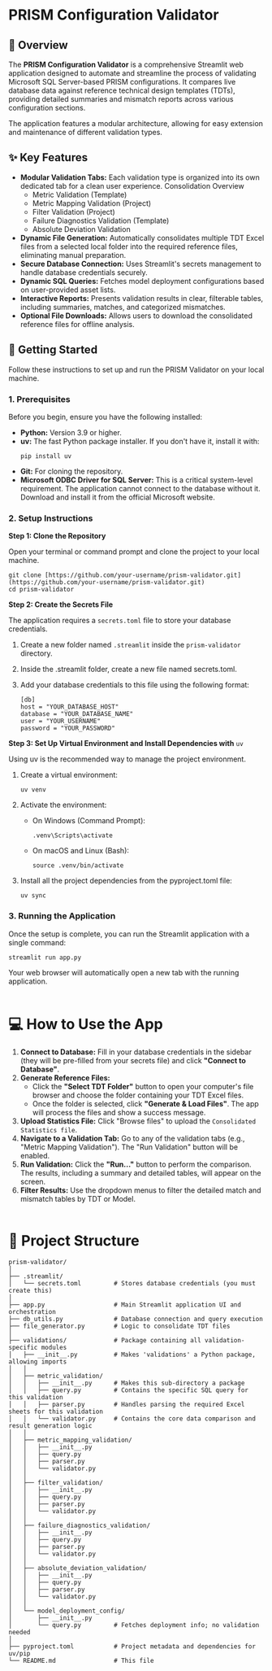 # PRISM Configuration Validator
## 📖 Overview
The **PRISM Configuration Validator** is a comprehensive Streamlit web application designed to automate and streamline the process of validating Microsoft SQL Server-based PRISM configurations. It compares live database data against reference technical design templates (TDTs), providing detailed summaries and mismatch reports across various configuration sections.

The application features a modular architecture, allowing for easy extension and maintenance of different validation types.<br>

## ✨ Key Features
*   **Modular Validation Tabs:** Each validation type is organized into its own dedicated tab for a clean user experience.
Consolidation Overview
    *   Metric Validation (Template)
    *   Metric Mapping Validation (Project)
    *   Filter Validation (Project)
    *   Failure Diagnostics Validation (Template)
    *   Absolute Deviation Validation
*   **Dynamic File Generation:** Automatically consolidates multiple TDT Excel files from a selected local folder into the required reference files, eliminating manual preparation.
*   **Secure Database Connection:** Uses Streamlit's secrets management to handle database credentials securely.
*   **Dynamic SQL Queries:** Fetches model deployment configurations based on user-provided asset lists.
*   **Interactive Reports:** Presents validation results in clear, filterable tables, including summaries, matches, and categorized mismatches.
*   **Optional File Downloads:** Allows users to download the consolidated reference files for offline analysis.<br>

## 🚀 Getting Started
Follow these instructions to set up and run the PRISM Validator on your local machine.

### 1. Prerequisites
Before you begin, ensure you have the following installed:
  * **Python:** Version 3.9 or higher.
  * **uv:** The fast Python package installer. If you don't have it, install it with:
    ```
    pip install uv
    ```
  * **Git:** For cloning the repository.
  * **Microsoft ODBC Driver for SQL Server:** This is a critical system-level requirement. The application cannot connect to the database without it. Download and install it from the official Microsoft website.

### 2. Setup Instructions

**Step 1: Clone the Repository**
  
  Open your terminal or command prompt and clone the project to your local machine.
  
  ```
  git clone [https://github.com/your-username/prism-validator.git](https://github.com/your-username/prism-validator.git)
  cd prism-validator
  ```
      
**Step 2: Create the Secrets File**

The application requires a `secrets.toml` file to store your database credentials.
1. Create a new folder named `.streamlit` inside the `prism-validator` directory.
2. Inside the .streamlit folder, create a new file named secrets.toml.
3. Add your database credentials to this file using the following format:

    ```
    [db]
    host = "YOUR_DATABASE_HOST"
    database = "YOUR_DATABASE_NAME"
    user = "YOUR_USERNAME"
    password = "YOUR_PASSWORD"
    ```
        
**Step 3: Set Up Virtual Environment and Install Dependencies with** `uv`

Using uv is the recommended way to manage the project environment.
  1. Create a virtual environment:
      ```
      uv venv
      ```
  2. Activate the environment:
    
      *  On Windows (Command Prompt):
          ```
          .venv\Scripts\activate
          ```
      *  On macOS and Linux (Bash):
          ```
          source .venv/bin/activate
          ```
  3. Install all the project dependencies from the pyproject.toml file:
      ```
      uv sync
      ```

### 3. Running the Application
Once the setup is complete, you can run the Streamlit application with a single command:
```
streamlit run app.py
```
Your web browser will automatically open a new tab with the running application.<br><br>


# 💻 How to Use the App

1.   **Connect to Database:** Fill in your database credentials in the sidebar (they will be pre-filled from your secrets file) and click **"Connect to Database"**.
2.   **Generate Reference Files:**
      * Click the **"Select TDT Folder"** button to open your computer's file browser and choose the folder containing your TDT Excel files.
      * Once the folder is selected, click **"Generate & Load Files"**. The app will process the files and show a success message.
3.   **Upload Statistics File:** Click "Browse files" to upload the `Consolidated Statistics file`.
4.   **Navigate to a Validation Tab:** Go to any of the validation tabs (e.g., "Metric Mapping Validation"). The "Run Validation" button will be enabled.
5.   **Run Validation:** Click the **"Run..."** button to perform the comparison. The results, including a summary and detailed tables, will appear on the screen.
6.   **Filter Results:** Use the dropdown menus to filter the detailed match and mismatch tables by TDT or Model.<br><br>


# 📁 Project Structure
```
prism-validator/
│
├── .streamlit/
│   └── secrets.toml         # Stores database credentials (you must create this)
│
├── app.py                   # Main Streamlit application UI and orchestration
├── db_utils.py              # Database connection and query execution
├── file_generator.py        # Logic to consolidate TDT files
│
├── validations/             # Package containing all validation-specific modules
│   ├── __init__.py          # Makes 'validations' a Python package, allowing imports
│   │
│   ├── metric_validation/
│   │   ├── __init__.py      # Makes this sub-directory a package
│   │   ├── query.py         # Contains the specific SQL query for this validation
│   │   ├── parser.py        # Handles parsing the required Excel sheets for this validation
│   │   └── validator.py     # Contains the core data comparison and result generation logic
│   │
│   ├── metric_mapping_validation/
│   │   ├── __init__.py
│   │   ├── query.py
│   │   ├── parser.py
│   │   └── validator.py
│   │
│   ├── filter_validation/
│   │   ├── __init__.py
│   │   ├── query.py
│   │   ├── parser.py
│   │   └── validator.py
│   │
│   ├── failure_diagnostics_validation/
│   │   ├── __init__.py
│   │   ├── query.py
│   │   ├── parser.py
│   │   └── validator.py
│   │
│   ├── absolute_deviation_validation/
│   │   ├── __init__.py
│   │   ├── query.py
│   │   ├── parser.py
│   │   └── validator.py
│   │
│   └── model_deployment_config/
│       ├── __init__.py
│       └── query.py         # Fetches deployment info; no validation needed
│
├── pyproject.toml           # Project metadata and dependencies for uv/pip
└── README.md                # This file
```
